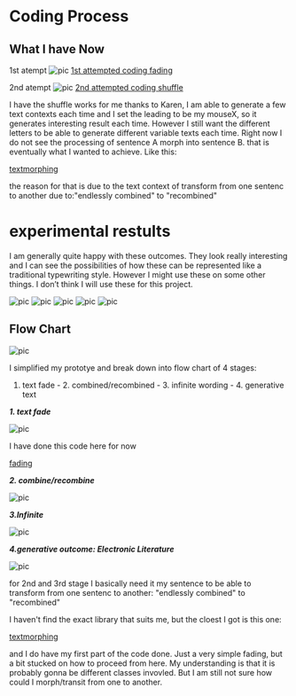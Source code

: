 # Coding Process

## What I have Now

1st atempt
![pic](https://wwsiyang.github.io/CODEWORD/SKO/Week_09/fade.gif)
[1st attempted coding fading](https://wwsiyang.github.io/CODEWORD/SKO/Week_09/digital_poetry_fadingupdown)

2nd atempt 
![pic](https://wwsiyang.github.io/CODEWORD/SKO/Week_09/type.gif)
[2nd attempted coding shuffle](https://wwsiyang.github.io/CODEWORD/SKO/Week_09/digital_poetry_fading_shuffle_typewrite)

I have the shuffle works for me thanks to Karen, I am able to generate a few text contexts each time and I set the leading to be my mouseX, so it generates interesting result each time. However I still want the different letters to be able to generate different variable texts each time. Right now I do not see the processing of sentence A morph into sentence B. that is eventually what I wanted to achieve. Like this:

[textmorphing](https://editor.p5js.org/tom.smith/sketches/YEEdV1KCF)

the reason for that is due to the text context of transform from one sentenc to another due to:"endlessly combined" to "recombined"

# experimental restults 
I am generally quite happy with these outcomes. They look really interesting and I can see the possibilities of how these can be represented like a traditional typewriting style. However I might use these on some other things. I don’t think I will use these for this project.

![pic](https://wwsiyang.github.io/CODEWORD/SKO/Week_09/1.png)
![pic](https://wwsiyang.github.io/CODEWORD/SKO/Week_09/2.png)
![pic](https://wwsiyang.github.io/CODEWORD/SKO/Week_09/3.png)
![pic](https://wwsiyang.github.io/CODEWORD/SKO/Week_09/5.png)
![pic](https://wwsiyang.github.io/CODEWORD/SKO/Week_09/7.png)


## Flow Chart

![pic](https://wwsiyang.github.io/CODEWORD/SKO/Week_09/flowchart.jpg)

I simplified my prototye and break down into flow chart of 4 stages: 

1. text fade - 2. combined/recombined - 3. infinite wording - 4. generative text 

***1. text fade*** 

![pic](https://wwsiyang.github.io/CODEWORD/SKO/Week_08/2.gif)

I have done this code here for now 

[fading](https://wwsiyang.github.io/CODEWORD/SKO/Week_09/digital_poetry_fadingupdown)

***2. combine/recombine*** 

![pic](https://wwsiyang.github.io/CODEWORD/SKO/Week_08/3.gif)

***3.Infinite*** 

![pic](https://wwsiyang.github.io/CODEWORD/SKO/Week_08/4.gif)

***4.generative outcome: Electronic Literature*** 

![pic](https://wwsiyang.github.io/CODEWORD/SKO/Week_08/6.gif)

for 2nd and 3rd stage I basically need it my sentence to be able to transform from one sentenc to another: 
"endlessly combined" to "recombined" 

I haven't find the exact library that suits me, but the cloest I got is this one:

[textmorphing](https://editor.p5js.org/tom.smith/sketches/YEEdV1KCF)

and I do have my first part of the code done. Just a very simple fading, but a bit stucked on how to proceed from here. My understanding is that it is probably gonna be different classes invovled. But I am still not sure how could I morph/transit from one to another.




